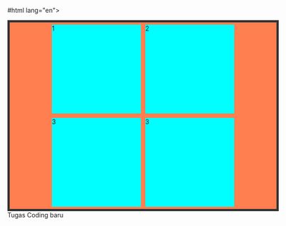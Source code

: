 #html lang="en">
  <head>
    <meta charset="UTF-8" />
    <meta http-equiv="X-UA-Compatible" content="IE=edge" />
    <meta name="viewport" content="width=device-width, initial-scale=1.0" />
    <title>Document</title>
    <style>
      .container {
        border: 5px solid #333;
        background-color: coral;
        width: 600px;
        height: 420px;
        display: flex;
        flex-wrap: wrap;
        justify-content: center;
      }
      .satu {
        background-color: cyan;
        width: 200px;
        height: 200px;
        margin: 5px;
      }
      .dua {
        background-color: cyan;
        width: 200px;
        height: 200px;
        margin: 5px;
      }
      .tiga {
        background-color: cyan;
        width: 200px;
        height: 200px;
        margin: 5px;
      }
      .empat {
        background-color: cyan;
        width: 200px;
        height: 200px;
        margin: 5px;
      }
    </style>
  </head>
  <body>
    <div class="container">
      <div class="satu">1</div>
      <div class="dua">2</div>
      <div class="tiga">3</div>
      <div class="empat">3</div>
    </div>
  </body>
</html> Tugas
Coding baru
